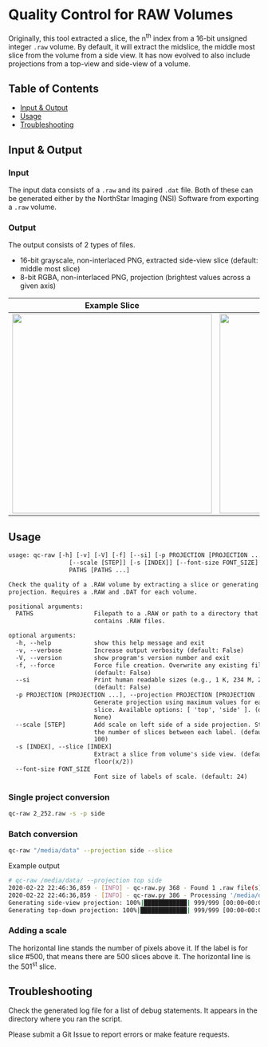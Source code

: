 # Quality Control for RAW Volumes

Originally, this tool extracted a slice, the n<sup>th</sup> index from a 16-bit unsigned
integer `.raw` volume. By default, it will extract the midslice, the middle most
slice from the volume from a side view. It has now evolved to also include projections
from a top-view and side-view of a volume.

## Table of Contents

- [Input & Output](#input-&-output)
- [Usage](#usage)
- [Troubleshooting](#troubleshooting)

## Input & Output

### Input

The input data consists of a `.raw` and its paired `.dat` file. Both of these
can be generated either by the NorthStar Imaging (NSI) Software from exporting a
`.raw` volume.

### Output

The output consists of 2 types of files.

- 16-bit grayscale, non-interlaced PNG, extracted side-view slice (default: middle most slice)
- 8-bit RGBA, non-interlaced PNG, projection (brightest values across a given axis)

|Example Slice|Example Projection|
|-|-|
|<img src="../../doc/img/midslice_example.png" width="400">|<img src="../../doc/img/side_projection_example.png" width="400">|

## Usage

```txt
usage: qc-raw [-h] [-v] [-V] [-f] [--si] [-p PROJECTION [PROJECTION ...]]
                 [--scale [STEP]] [-s [INDEX]] [--font-size FONT_SIZE]
                 PATHS [PATHS ...]

Check the quality of a .RAW volume by extracting a slice or generating a
projection. Requires a .RAW and .DAT for each volume.

positional arguments:
  PATHS                 Filepath to a .RAW or path to a directory that
                        contains .RAW files.

optional arguments:
  -h, --help            show this help message and exit
  -v, --verbose         Increase output verbosity (default: False)
  -V, --version         show program's version number and exit
  -f, --force           Force file creation. Overwrite any existing files.
                        (default: False)
  --si                  Print human readable sizes (e.g., 1 K, 234 M, 2 G)
                        (default: False)
  -p PROJECTION [PROJECTION ...], --projection PROJECTION [PROJECTION ...]
                        Generate projection using maximum values for each
                        slice. Available options: [ 'top', 'side' ]. (default:
                        None)
  --scale [STEP]        Add scale on left side of a side projection. Step is
                        the number of slices between each label. (default:
                        100)
  -s [INDEX], --slice [INDEX]
                        Extract a slice from volume's side view. (default:
                        floor(x/2))
  --font-size FONT_SIZE
                        Font size of labels of scale. (default: 24)
```

### Single project conversion

```bash
qc-raw 2_252.raw -s -p side
```

### Batch conversion

```bash
qc-raw "/media/data" --projection side --slice
```

Example output

```bash
# qc-raw /media/data/ --projection top side
2020-02-22 22:46:36,859 - [INFO] - qc-raw.py 368 - Found 1 .raw file(s).
2020-02-22 22:46:36,859 - [INFO] - qc-raw.py 386 - Processing '/media/data/398-1_CML247_104um.raw' (858640500 B)
Generating side-view projection: 100%|████████████| 999/999 [00:00<00:00, 1543.58it/s]
Generating top-down projection: 100%|█████████████| 999/999 [00:00<00:00, 1649.96it/s]
```

### Adding a scale

The horizontal line stands the number of pixels above it. If the label
is for slice #500, that means there are 500 slices above it. The horizontal line
is the 501<sup>st</sup> slice.

## Troubleshooting

Check the generated log file for a list of debug statements. It appears in the
directory where you ran the script.

Please submit a Git Issue to report errors or make feature requests.
